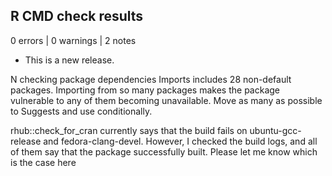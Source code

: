 ## R CMD check results

0 errors | 0 warnings | 2 notes

* This is a new release.

N  checking package dependencies
   Imports includes 28 non-default packages.
   Importing from so many packages makes the package vulnerable to any of
   them becoming unavailable.  Move as many as possible to Suggests and
   use conditionally.
   


rhub::check_for_cran currently says that the build fails on ubuntu-gcc-release and fedora-clang-devel.
However, I checked the build logs, and all of them say that the package successfully built. Please let me know
which is the case here

